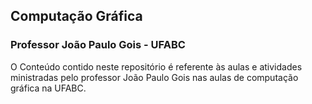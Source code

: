 ## Computação Gráfica

### Professor João Paulo Gois - UFABC

O Conteúdo contido neste repositório é referente às aulas e atividades ministradas pelo professor João Paulo Gois nas aulas de computação gráfica na UFABC.